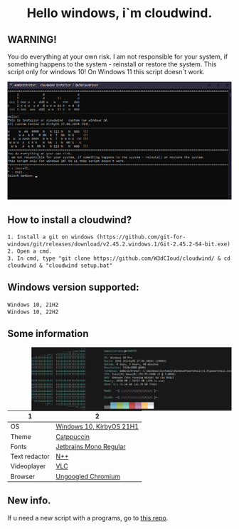 <h1 align="center">Hello windows, i`m cloudwind.</h1>

## WARNING!
You do everything at your own risk. 
I am not responsible for your system, if something happens to the system - reinstall or restore the system.
This script only for windows 10! On Windows 11 this script doesn`t work.

![preview](./preview.png)

## How to install a cloudwind?
```
1. Install a git on windows (https://github.com/git-for-windows/git/releases/download/v2.45.2.windows.1/Git-2.45.2-64-bit.exe)
2. Open a cmd.
3. In cmd, type "git clone https://github.com/W3dCIoud/cloudwind/ & cd cloudwind & "cloudwind setup.bat"
```

## Windows version supported:
```
Windows 10, 21H2
Windows 10, 22H2
```
## Some information
<img align="right" src="./neofetch.png" width="450px">

1               | 2
---             | ---
OS              | [Windows 10, KirbyOS 21H1](https://discord.gg/KirbyCS)
Theme           | [Catppuccin](https://github.com/catppuccin/catppuccin)
Fonts           | [Jetbrains Mono Regular](https://www.jetbrains.com/lp/mono/)
Text redactor   | [N++](https://notepad-plus-plus.org/)
Videoplayer     | [VLC](https://www.videolan.org/)
Browser         | [Ungoogled Chromium](https://github.com/ungoogled-software/ungoogled-chromium)

## New info.
If u need a new script with a programs, go to [this repo](https://github.com/W3dCIoud/cloudwind-wprograms).
